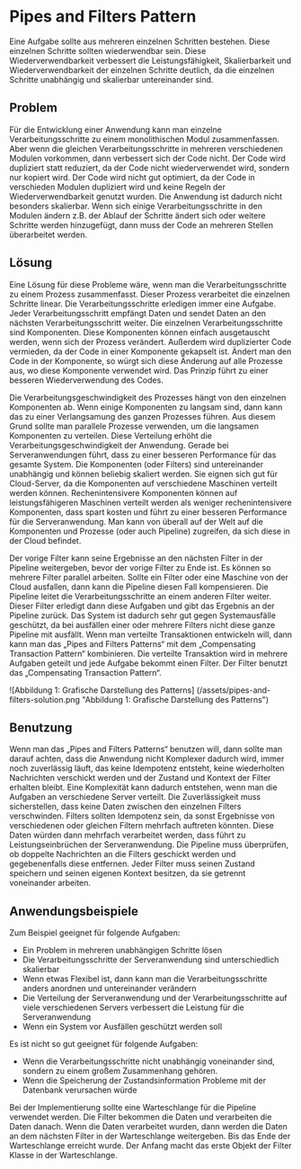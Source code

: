 # Pipes and Filters Pattern

Eine Aufgabe sollte aus mehreren einzelnen Schritten bestehen. Diese einzelnen Schritte sollten wiederwendbar sein. Diese Wiederverwendbarkeit verbessert die Leistungsfähigkeit, Skalierbarkeit und Wiederverwendbarkeit der einzelnen Schritte deutlich, da die einzelnen Schritte unabhängig und skalierbar untereinander sind. 

## Problem

Für die Entwicklung einer Anwendung kann man einzelne Verarbeitungsschritte zu einem monolithischen Modul zusammenfassen. Aber wenn die gleichen Verarbeitungsschritte in mehreren verschiedenen Modulen vorkommen, dann verbessert sich der Code nicht. Der Code wird dupliziert statt reduziert, da der Code nicht wiederverwendet wird, sondern nur kopiert wird. Der Code wird nicht gut optimiert, da der Code in verschieden Modulen dupliziert wird und keine Regeln der Wiederverwendbarkeit genutzt wurden. Die Anwendung ist dadurch nicht besonders skalierbar.  Wenn sich einige Verarbeitungsschritte in den Modulen ändern z.B. der Ablauf der Schritte ändert sich oder weitere Schritte werden hinzugefügt, dann muss der Code an mehreren Stellen überarbeitet werden. 

## Lösung

Eine Lösung für diese Probleme wäre, wenn man die Verarbeitungsschritte zu einem Prozess zusammenfasst. Dieser Prozess verarbeitet die einzelnen Schritte linear. Die Verarbeitungsschritte erledigen immer eine Aufgabe. Jeder Verarbeitungsschritt empfängt Daten und sendet Daten an den nächsten Verarbeitungsschritt weiter. Die einzelnen Verarbeitungsschritte sind Komponenten. Diese Komponenten können einfach ausgetauscht werden, wenn sich der Prozess verändert. Außerdem wird duplizierter Code vermieden, da der Code in einer Komponente gekapselt ist. Ändert man den Code in der Komponente, so würgt sich diese Änderung auf alle Prozesse aus, wo diese Komponente verwendet wird. Das Prinzip führt zu einer besseren Wiederverwendung des Codes. 

Die Verarbeitungsgeschwindigkeit des Prozesses hängt von den einzelnen Komponenten ab. Wenn einige Komponenten zu langsam sind, dann kann das zu einer Verlangsamung des ganzen Prozesses führen. Aus diesem Grund sollte man parallele Prozesse verwenden, um die langsamen Komponenten zu verteilen. Diese Verteilung erhöht die Verarbeitungsgeschwindigkeit der Anwendung. Gerade bei Serveranwendungen führt, dass zu einer besseren Performance für das gesamte System.  Die Komponenten (oder Filters) sind untereinander unabhängig und können beliebig skaliert werden. Sie eignen sich gut für Cloud-Server, da die Komponenten auf verschiedene Maschinen verteilt werden können. Rechenintensivere Komponenten können auf leistungsfähigeren Maschinen verteilt werden als weniger rechenintensivere Komponenten, dass spart kosten und führt zu einer besseren Performance für die Serveranwendung. Man kann von überall auf der Welt auf die Komponenten und Prozesse (oder auch Pipeline) zugreifen, da sich diese in der Cloud befindet.

Der vorige Filter kann seine Ergebnisse an den nächsten Filter in der Pipeline weitergeben, bevor der vorige Filter zu Ende ist. Es können so mehrere Filter parallel arbeiten. Sollte ein Filter oder eine Maschine von der Cloud ausfallen, dann kann die Pipeline diesen Fall kompensieren. Die Pipeline leitet die Verarbeitungsschritte an einem anderen Filter weiter. Dieser Filter erledigt dann diese Aufgaben und gibt das Ergebnis an der Pipeline zurück. Das System ist dadurch sehr gut gegen Systemausfälle geschützt, da bei ausfällen einer oder mehrere Filters nicht diese ganze Pipeline mit ausfällt. Wenn man verteilte Transaktionen entwickeln will, dann kann man das „Pipes and Filters Patterns“ mit dem „Compensating Transaction Pattern“ kombinieren. Die verteilte Transaktion wird in mehrere Aufgaben geteilt und jede Aufgabe bekommt einen Filter. Der Filter benutzt das „Compensating Transaction Pattern“. 

![Abbildung 1: Grafische Darstellung des Patterns] (/assets/pipes-and-filters-solution.png "Abbildung 1: Grafische Darstellung des Patterns")

## Benutzung

Wenn man das „Pipes and Filters Patterns“  benutzen will, dann sollte man darauf achten, dass die Anwendung nicht Komplexer dadurch wird, immer noch zuverlässig läuft, das keine Idempotenz entsteht, keine wiederholten Nachrichten verschickt werden und der Zustand und Kontext der Filter erhalten bleibt. Eine Komplexität kann dadurch entstehen, wenn man die Aufgaben an verschiedene Server verteilt. Die Zuverlässigkeit muss sicherstellen, dass keine Daten zwischen den einzelnen Filters verschwinden. Filters sollten Idempotenz sein, da sonst Ergebnisse von verschiedenen oder gleichen Filtern mehrfach auftreten könnten. Diese Daten würden dann mehrfach verarbeitet werden, dass führt zu Leistungseinbrüchen der Serveranwendung. Die Pipeline muss überprüfen, ob doppelte Nachrichten an die Filters geschickt werden und gegebenenfalls diese entfernen. Jeder Filter muss seinen Zustand speichern und seinen eigenen Kontext besitzen, da sie getrennt voneinander arbeiten. 

## Anwendungsbeispiele

Zum Beispiel geeignet für folgende Aufgaben:

*	Ein Problem in mehreren unabhängigen Schritte lösen
*	Die Verarbeitungsschritte der Serveranwendung sind unterschiedlich skalierbar
*	Wenn etwas Flexibel ist, dann kann man die Verarbeitungsschritte anders anordnen und untereinander verändern
*	Die Verteilung der Serveranwendung und der Verarbeitungsschritte auf viele verschiedenen Servers verbessert die Leistung für die Serveranwendung
*	Wenn ein System vor Ausfällen geschützt werden soll

Es ist nicht so gut geeignet für folgende Aufgaben:

*	Wenn die Verarbeitungsschritte nicht unabhängig voneinander sind, sondern zu einem großem Zusammenhang gehören.
*	Wenn die Speicherung der Zustandsinformation Probleme mit der Datenbank verursachen würde

Bei der Implementierung sollte eine Warteschlange für die Pipeline verwendet werden. Die Filter bekommen die Daten und verarbeiten die Daten danach. Wenn die Daten verarbeitet wurden, dann werden die Daten an dem nächsten Filter in der Warteschlange weitergeben. Bis das Ende der Warteschlange erreicht wurde. Der Anfang macht das erste Objekt der Filter Klasse in der Warteschlange.




